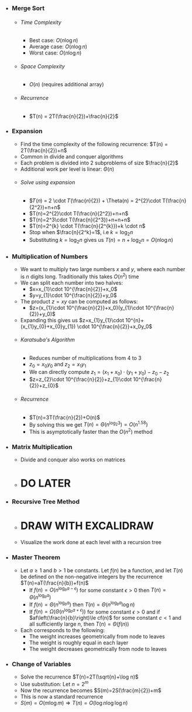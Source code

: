 
- ### Merge Sort
	- ###### Time Complexity
		- Best case: $O(n \log n)$
		- Average case: $O(n \log n)$
		- Worst case: $O(n \log n)$
	- ###### Space Complexity
		- $O(n)$ (requires additional array)
	- ###### Recurrence
		- $T(n) = 2T(\frac{n}{2})+\frac{n}{2}$

- ### Expansion
	- Find the time complexity of the following recurrence: $T(n) = 2T(\frac{n}{2})+n$
	- Common in divide and conquer algorithms
	- Each problem is divided into 2 subproblems of size $\frac{n}{2}$
	- Additional work per level is linear: $\Theta(n)$
	- ###### Solve using expansion
		- $𝑇(𝑛) = 2 \cdot 𝑇(\frac{𝑛}{2}) + \Theta(n) = 2^{2}\cdot T(\frac{n}{2^2})+n+n$
		- $T(n)=2^{2}\cdot T(\frac{n}{2^2})+n+n$
		- $T(n)=2^3\cdot T(\frac{n}{2^3})+n+n+n$
		- $T(n)=2^{k} \cdot T(\frac{n}{2^{k}})+k \cdot n$
		- Stop when $\frac{n}{2^k}=1$, i.e $k=\log_2 n$
		- Substituting $k=\log_2 n$ gives us $T(n)=n+\log_2 n=O(n\log n)$

- ### Multiplication of Numbers
	- We want to multiply two large numbers $x$ and $y$, where each number is $n$ digits long. Traditionally this takes $O(n^2)$ time
	- We can split each number into two halves: 
		- $x=x_{1}\cdot 10^{\frac{n}{2}}+x_0$
		- $y=y_{1}\cdot 10^{\frac{n}{2}}+y_0$
	- The product $z=xy$ can be computed as follows:
		- $z=(x_{1}\cdot 10^{\frac{n}{2}}+x_0)(y_{1}\cdot 10^{\frac{n}{2}}+y_0)$
	- Expanding this gives us $z=x_{1}y_{1}\cdot 10^{n}+(x_{1}y_{0}+x_{0}y_{1}) \cdot 10^{\frac{n}{2}}+x_0y_0$
	- ###### Karatsuba's Algorithm
		- Reduces number of multiplications from 4 to 3
		- $z_{0}=x_{0}y_{0}$ and $z_{2}=x_{1}y_{1}$
		- We can directly compute $z_1=(x_1+x_0)\cdot (y_1+y_{0})-z_{0}-z_{2}$
		- $z=z_{2}\cdot 10^{\frac{n}{2}}+z_{1}\cdot 10^{\frac{n}{2}}+z_{0}$
	- ###### Recurrence
		- $T(n)=3T(\frac{n}{2})+O(n)$
		- By solving this we get $T(n)=\Theta(n^{\log_{2}3})=O(n^{1.58})$
		- This is asymptotically faster than the $O(n^2)$ method

- ### Matrix Multiplication
	- Divide and conquer also works on matrices
	- # DO LATER

- ### Recursive Tree Method
	- # DRAW WITH EXCALIDRAW
	- Visualize the work done at each level with a recursion tree

- ### Master Theorem
	- Let $a \ge 1$ and $b > 1$ be constants. Let $f(n)$ be a function, and let $T(n)$ be defined on the non-negative integers by the recurrence $T(n)=aT(\frac{n}{b})+f(n)$
		- If $f(n)=O(n^{\log_{b} a - \epsilon})$ for some constant $\epsilon > 0$ then $T(n)=\Theta(n^{\log_{b} a})$
		- If $f(n)= \Theta(n^{\log_{b} a})$ then $T(n)=\Theta(n^{\log_{b} a} \log n)$
		- If $f(n)=\Omega(\Theta(n^{\log_{b} a + \epsilon}))$ for some constant $\epsilon > 0$ and if $af\left(\frac{n}{b}\right)\le cf(n)$ for some constant $c < 1$ and all sufficiently large $n$, then $T(n)=\Theta(f(n))$
	- Each corresponds to the following:
		- The weight increases geometrically from node to leaves
		- The weight is roughly equal in each layer
		- The weight decreases geometrically from node to leaves

- ### Change of Variables
	- Solve the recurrence $T(n)=2T(\sqrt{n}+\log n)$
	- Use substitution: Let $n=2^m$
	- Now the recurrence becomes $S(m)=2S(\frac{m}{2})+m$
	- This is now a standard recurrence
	- $S(m)=O(m \log m) \Rightarrow T(n) = O(\log n \log \log n)$
